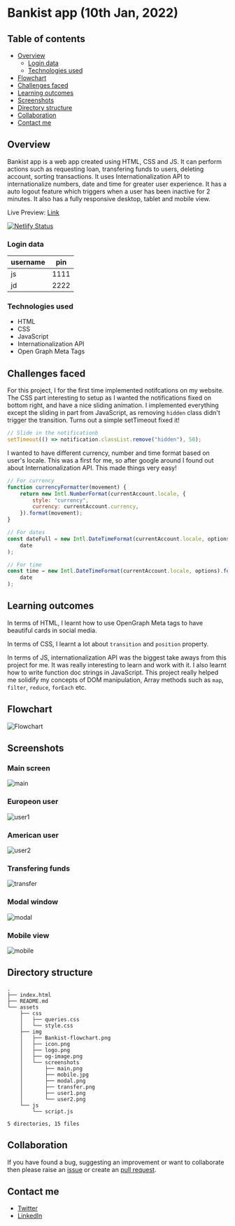 # Bankist app (10th Jan, 2022)

## Table of contents

- [Overview](#overview)
  - [Login data](#technologies-used)
  - [Technologies used](#technologies-used)
- [Flowchart](#flowchart)
- [Challenges faced](#challenges-faced)
- [Learning outcomes](#learning-outcomes)
- [Screenshots](#screenshots)
- [Directory structure](#directory-structure)
- [Collaboration](#collaboration)
- [Contact me](#contact-me)

## Overview

Bankist app is a web app created using HTML, CSS and JS. It can perform actions such as requesting loan, transfering funds to users, deleting account, sorting transactions. It uses Internationalization API to internationalize numbers, date and time for greater user experience. It has a auto logout feature which triggers when a user has been inactive for 2 minutes. It also has a fully responsive desktop, tablet and mobile view.

Live Preview: [Link](https://bankist.darshanvaishya.xyz)

[![Netlify Status](https://api.netlify.com/api/v1/badges/20f05263-80a8-4448-bdec-37441e948a25/deploy-status)](https://app.netlify.com/sites/suspicious-knuth-ed7f46/deploys)

### Login data

| username | pin  |
| -------- | ---- |
| js       | 1111 |
| jd       | 2222 |

### Technologies used

- HTML
- CSS
- JavaScript
- Internationalization API
- Open Graph Meta Tags

## Challenges faced

For this project, I for the first time implemented notifcations on my website. The CSS part interesting to setup as I wanted the notifications fixed on bottom right, and have a nice sliding animation. I implemented everything except the sliding in part from JavaScript, as removing `hidden` class didn't trigger the transition. Turns out a simple setTimeout fixed it!

```js
// Slide in the notificationb
setTimeout(() => notification.classList.remove("hidden"), 50);
```

I wanted to have different currency, number and time format based on user's locale. This was a first for me, so after google around I found out about Internationalization API. This made things very easy!

```js
// For currency
function currencyFormatter(movement) {
	return new Intl.NumberFormat(currentAccount.locale, {
		style: "currency",
		currency: currentAccount.currency,
	}).format(movement);
}

// For dates
const dateFull = new Intl.DateTimeFormat(currentAccount.locale, options).format(
	date
);

// For time
const time = new Intl.DateTimeFormat(currentAccount.locale, options).format(
	date
);
```

## Learning outcomes

In terms of HTML, I learnt how to use OpenGraph Meta tags to have beautiful cards in social media.

In terms of CSS, I learnt a lot about `transition` and `position` property.

In terms of JS, internationalization API was the biggest take aways from this project for me. It was really interesting to learn and work with it. I also learnt how to write function doc strings in JavaScript. This project really helped me solidify my concepts of DOM manipulation, Array methods such as `map`, `filter`, `reduce`, `forEach` etc.

## Flowchart

![Flowchart](./static/img/Bankist-flowchart.png "Flowchart")

## Screenshots

### Main screen

![main](./static/img/screenshots/main.png)

### Europeon user

![user1](./static/img/screenshots/user1.png)

### American user

![user2](./static/img/screenshots/user2.png)

### Transfering funds

![transfer](./static/img/screenshots/transfer.png)

### Modal window

![modal](./static/img/screenshots/modal.png)

### Mobile view

![mobile](./static/img/screenshots/mobile.jpg)

## Directory structure

```
.
├── index.html
├── README.md
└── assets
    ├── css
    │   ├── queries.css
    │   └── style.css
    ├── img
    │   ├── Bankist-flowchart.png
    │   ├── icon.png
    │   ├── logo.png
    │   ├── og-image.png
    │   └── screenshots
    │       ├── main.png
    │       ├── mobile.jpg
    │       ├── modal.png
    │       ├── transfer.png
    │       ├── user1.png
    │       └── user2.png
    └── js
        └── script.js

5 directories, 15 files
```

## Collaboration

If you have found a bug, suggesting an improvement or want to collaborate then please raise an [issue](https://github.com/DarshanVaishya/bankist-app/issues) or create an [pull request](https://github.com/DarshanVaishya/bankist-app/pulls).

## Contact me

- [Twitter](https://twitter.com/darshan_vaishya)
- [LinkedIn](https://www.linkedin.com/in/darshan-vaishya-ba99001a9/)
